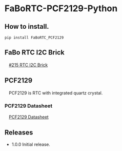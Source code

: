 # FaBoRTC-PCF2129-Python

## How to install.

```
pip install FaBoRTC_PCF2129
```

## FaBo RTC I2C Brick

　[#215 RTC I2C Brick](http://fabo.io/215.html)

## PCF2129

　PCF2129 is RTC with integrated quartz crystal.

### PCF2129 Datasheet

　[PCF2129 Datasheet](http://cache.nxp.com/documents/data_sheet/PCF2129.pdf)

## Releases

- 1.0.0 Initial release.

